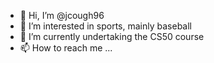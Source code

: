 - 👋 Hi, I’m @jcough96
- 👀 I’m interested in sports, mainly baseball
- 🌱 I’m currently undertaking the CS50 course
- 📫 How to reach me ...

<!---
jcough96/jcough96 is a ✨ special ✨ repository because its `README.md` (this file) appears on your GitHub profile.
You can click the Preview link to take a look at your changes.
--->
